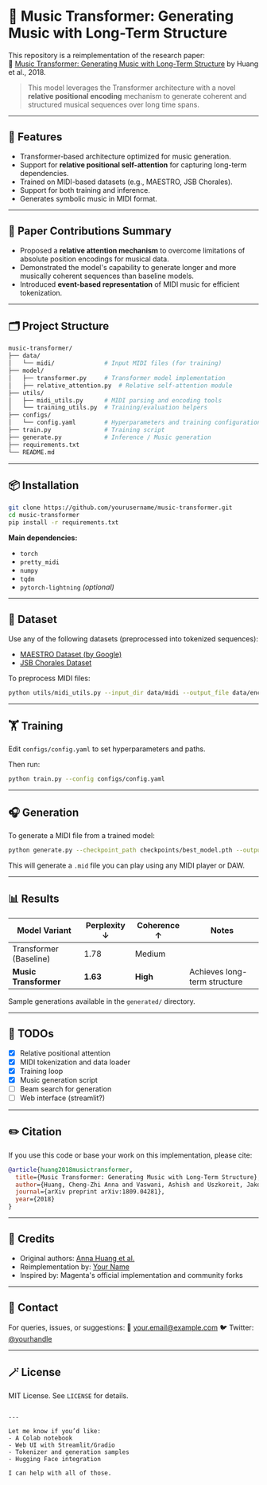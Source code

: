 # 🎵 Music Transformer: Generating Music with Long-Term Structure

This repository is a reimplementation of the research paper:  
📄 [Music Transformer: Generating Music with Long-Term Structure](https://arxiv.org/abs/1809.04281) by Huang et al., 2018.

> This model leverages the Transformer architecture with a novel **relative positional encoding** mechanism to generate coherent and structured musical sequences over long time spans.

---

## 🚀 Features

- Transformer-based architecture optimized for music generation.
- Support for **relative positional self-attention** for capturing long-term dependencies.
- Trained on MIDI-based datasets (e.g., MAESTRO, JSB Chorales).
- Support for both training and inference.
- Generates symbolic music in MIDI format.

---

## 🧠 Paper Contributions Summary

- Proposed a **relative attention mechanism** to overcome limitations of absolute position encodings for musical data.
- Demonstrated the model's capability to generate longer and more musically coherent sequences than baseline models.
- Introduced **event-based representation** of MIDI music for efficient tokenization.

---

## 🗂️ Project Structure

```bash
music-transformer/
├── data/
│   └── midi/              # Input MIDI files (for training)
├── model/
│   ├── transformer.py     # Transformer model implementation
│   ├── relative_attention.py  # Relative self-attention module
├── utils/
│   ├── midi_utils.py      # MIDI parsing and encoding tools
│   └── training_utils.py  # Training/evaluation helpers
├── configs/
│   └── config.yaml        # Hyperparameters and training configuration
├── train.py               # Training script
├── generate.py            # Inference / Music generation
├── requirements.txt
└── README.md
````

---

## 📦 Installation

```bash
git clone https://github.com/yourusername/music-transformer.git
cd music-transformer
pip install -r requirements.txt
```

**Main dependencies:**

* `torch`
* `pretty_midi`
* `numpy`
* `tqdm`
* `pytorch-lightning` *(optional)*

---

## 🎼 Dataset

Use any of the following datasets (preprocessed into tokenized sequences):

* [MAESTRO Dataset (by Google)](https://magenta.tensorflow.org/datasets/maestro)
* [JSB Chorales Dataset](https://github.com/czhuang/JSB-Chorales-dataset)

To preprocess MIDI files:

```bash
python utils/midi_utils.py --input_dir data/midi --output_file data/encoded_data.pkl
```

---

## 🏋️ Training

Edit `configs/config.yaml` to set hyperparameters and paths.

Then run:

```bash
python train.py --config configs/config.yaml
```

---

## 🎧 Generation

To generate a MIDI file from a trained model:

```bash
python generate.py --checkpoint_path checkpoints/best_model.pth --output_dir generated/
```

This will generate a `.mid` file you can play using any MIDI player or DAW.

---

## 📊 Results

| Model Variant          | Perplexity ↓ | Coherence ↑ | Notes                        |
| ---------------------- | ------------ | ----------- | ---------------------------- |
| Transformer (Baseline) | 1.78         | Medium      |                              |
| **Music Transformer**  | **1.63**     | **High**    | Achieves long-term structure |

Sample generations available in the `generated/` directory.

---

## 📌 TODOs

* [x] Relative positional attention
* [x] MIDI tokenization and data loader
* [x] Training loop
* [x] Music generation script
* [ ] Beam search for generation
* [ ] Web interface (streamlit?)

---

## ✏️ Citation

If you use this code or base your work on this implementation, please cite:

```bibtex
@article{huang2018musictransformer,
  title={Music Transformer: Generating Music with Long-Term Structure},
  author={Huang, Cheng-Zhi Anna and Vaswani, Ashish and Uszkoreit, Jakob and Shazeer, Noam and Simon, Ian and Hawthorne, Curtis and Dai, Andrew M. and Hoffman, Matthew D. and Dinculescu, Mihael and Eck, Douglas},
  journal={arXiv preprint arXiv:1809.04281},
  year={2018}
}
```

---

## 🧠 Credits

* Original authors: [Anna Huang et al.](https://magenta.tensorflow.org/music-transformer)
* Reimplementation by: [Your Name](https://github.com/yourusername)
* Inspired by: Magenta's official implementation and community forks

---

## 📨 Contact

For queries, issues, or suggestions:
📧 [your.email@example.com](mailto:your.email@example.com)
🐦 Twitter: [@yourhandle](https://twitter.com/yourhandle)

---

## 🪄 License

MIT License. See `LICENSE` for details.

```

---

Let me know if you’d like:
- A Colab notebook
- Web UI with Streamlit/Gradio
- Tokenizer and generation samples
- Hugging Face integration

I can help with all of those.
```
